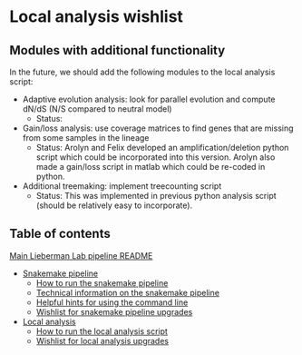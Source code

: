# Local analysis wishlist


## Modules with additional functionality

In the future, we should add the following modules to the local analysis script:
* Adaptive evolution analysis: look for parallel evolution and compute dN/dS (N/S compared to neutral model)
	* Status: 
* Gain/loss analysis: use coverage matrices to find genes that are missing from some samples in the lineage
	* Status: Arolyn and Felix developed an amplification/deletion python script which could be incorporated into this version. Arolyn also made a gain/loss script in matlab which could be re-coded in python. 
* Additional treemaking: implement treecounting script
	* Status: This was implemented in previous python analysis script (should be relatively easy to incorporate).


## Table of contents

[Main Lieberman Lab pipeline README](../README.md)
* [Snakemake pipeline](readme_snake_main.md)
	* [How to run the snakemake pipeline](readme_snake_run.md)
	* [Technical information on the snakemake pipeline](readme_snake_rules.md)
	* [Helpful hints for using the command line](readme_snake_basics.md)
	* [Wishlist for snakemake pipeline upgrades](readme_snake_wishlist.md)
* [Local analysis](readme_local_main.md)
	* [How to run the local analysis script](readme_local_run.md)
	* [Wishlist for local analysis upgrades](readme_local_wishlist.md)

